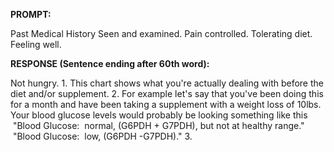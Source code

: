 **PROMPT:**

Past Medical History Seen and examined. Pain controlled. Tolerating diet. Feeling well. 

**RESPONSE (Sentence ending after 60th word):**

Not hungry. 1. This chart shows what you're actually dealing with before the diet and/or supplement. 2. For example let's say that you've been doing this for a month and have been taking a supplement with a weight loss of 10lbs. Your blood glucose levels would probably be looking something like this  "Blood Glucose:  normal, (G6PDH + G7PDH), but not at healthy range."  "Blood Glucose:  low, (G6PDH -G7PDH)." 3. 